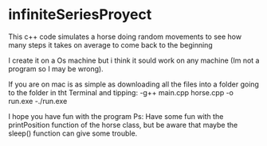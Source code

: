 # infiniteSeriesProyect
This c++ code simulates a horse doing random movements to see how many steps it takes on average to come back to the beginning

I create it on a Os machine but i think it sould work on any machine (Im not a program so I may be wrong).

If you are on mac is as simple as downloading all the files into a folder going to the folder in tht Terminal and tipping:
  -g++ main.cpp horse.cpp -o run.exe
  -./run.exe
  
  
I hope you have fun with the program
Ps: Have some fun with the printPosition function of the horse class, but be aware that maybe the sleep() function can give some trouble.
